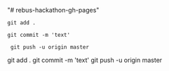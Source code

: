 "# rebus-hackathon-gh-pages" 

```
git add .
```
```
git commit -m 'text'
```
```
 git push -u origin master

```
git add .
git commit -m 'text'
git push -u origin master
